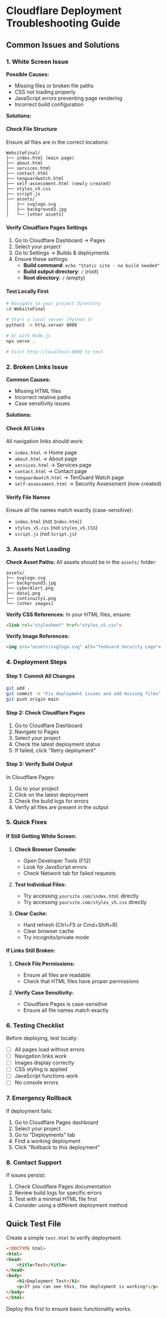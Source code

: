 # Cloudflare Deployment Troubleshooting Guide

## Common Issues and Solutions

### 1. White Screen Issue

**Possible Causes:**
- Missing files or broken file paths
- CSS not loading properly
- JavaScript errors preventing page rendering
- Incorrect build configuration

**Solutions:**

#### Check File Structure
Ensure all files are in the correct locations:
```
WebsiteFinal/
├── index.html (main page)
├── about.html
├── services.html
├── contact.html
├── tenguardwatch.html
├── self-assessment.html (newly created)
├── styles_v5.css
├── script.js
├── assets/
│   ├── svglogo.svg
│   ├── background3.jpg
│   └── [other assets]
```

#### Verify Cloudflare Pages Settings
1. Go to Cloudflare Dashboard → Pages
2. Select your project
3. Go to Settings → Builds & deployments
4. Ensure these settings:
   - **Build command**: `echo "Static site - no build needed"`
   - **Build output directory**: `/` (root)
   - **Root directory**: `/` (empty)

#### Test Locally First
```bash
# Navigate to your project directory
cd WebsiteFinal

# Start a local server (Python 3)
python3 -m http.server 8000

# Or with Node.js
npx serve .

# Visit http://localhost:8000 to test
```

### 2. Broken Links Issue

**Common Causes:**
- Missing HTML files
- Incorrect relative paths
- Case sensitivity issues

**Solutions:**

#### Check All Links
All navigation links should work:
- `index.html` → Home page
- `about.html` → About page  
- `services.html` → Services page
- `contact.html` → Contact page
- `tenguardwatch.html` → TenGuard Watch page
- `self-assessment.html` → Security Assessment (now created)

#### Verify File Names
Ensure all file names match exactly (case-sensitive):
- `index.html` (not `Index.html`)
- `styles_v5.css` (not `styles_v5.CSS`)
- `script.js` (not `Script.js`)

### 3. Assets Not Loading

**Check Asset Paths:**
All assets should be in the `assets/` folder:
```
assets/
├── svglogo.svg
├── background3.jpg
├── cyberAlert.png
├── data1.png
├── continuity1.png
└── [other images]
```

**Verify CSS References:**
In your HTML files, ensure:
```html
<link rel="stylesheet" href="styles_v5.css">
```

**Verify Image References:**
```html
<img src="assets/svglogo.svg" alt="TenGuard Security Logo">
```

### 4. Deployment Steps

#### Step 1: Commit All Changes
```bash
git add .
git commit -m "Fix deployment issues and add missing files"
git push origin main
```

#### Step 2: Check Cloudflare Pages
1. Go to Cloudflare Dashboard
2. Navigate to Pages
3. Select your project
4. Check the latest deployment status
5. If failed, click "Retry deployment"

#### Step 3: Verify Build Output
In Cloudflare Pages:
1. Go to your project
2. Click on the latest deployment
3. Check the build logs for errors
4. Verify all files are present in the output

### 5. Quick Fixes

#### If Still Getting White Screen:
1. **Check Browser Console:**
   - Open Developer Tools (F12)
   - Look for JavaScript errors
   - Check Network tab for failed requests

2. **Test Individual Files:**
   - Try accessing `yoursite.com/index.html` directly
   - Try accessing `yoursite.com/styles_v5.css` directly

3. **Clear Cache:**
   - Hard refresh (Ctrl+F5 or Cmd+Shift+R)
   - Clear browser cache
   - Try incognito/private mode

#### If Links Still Broken:
1. **Check File Permissions:**
   - Ensure all files are readable
   - Check that HTML files have proper permissions

2. **Verify Case Sensitivity:**
   - Cloudflare Pages is case-sensitive
   - Ensure all file names match exactly

### 6. Testing Checklist

Before deploying, test locally:
- [ ] All pages load without errors
- [ ] Navigation links work
- [ ] Images display correctly
- [ ] CSS styling is applied
- [ ] JavaScript functions work
- [ ] No console errors

### 7. Emergency Rollback

If deployment fails:
1. Go to Cloudflare Pages dashboard
2. Select your project
3. Go to "Deployments" tab
4. Find a working deployment
5. Click "Rollback to this deployment"

### 8. Contact Support

If issues persist:
1. Check Cloudflare Pages documentation
2. Review build logs for specific errors
3. Test with a minimal HTML file first
4. Consider using a different deployment method

## Quick Test File

Create a simple `test.html` to verify deployment:

```html
<!DOCTYPE html>
<html>
<head>
    <title>Test</title>
</head>
<body>
    <h1>Deployment Test</h1>
    <p>If you can see this, the deployment is working!</p>
</body>
</html>
```

Deploy this first to ensure basic functionality works.
